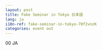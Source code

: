 ```yaml
---
layout: post
title: Fake Seminar in Tokyo 日本語
lang: ja
i18n-ref: fake-seminar-in-tokyo-70f2vnzK
categories: event out
---
```


00 JA
